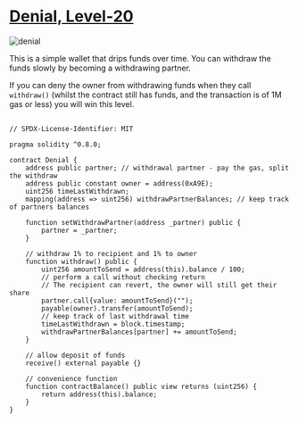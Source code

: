 # [Denial, Level-20](https://ethernaut.openzeppelin.com/level/0x2427aF06f748A6adb651aCaB0cA8FbC7EaF802e6)

![denial](https://ethernaut.openzeppelin.com/imgs/BigLevel20.svg)

This is a simple wallet that drips funds over time.
You can withdraw the funds slowly by becoming a withdrawing partner.

If you can deny the owner from withdrawing funds when they call `withdraw()`
(whilst the contract still has funds, and the transaction is of 1M gas or less) you will win this level.

##

```solidity
// SPDX-License-Identifier: MIT

pragma solidity ^0.8.0;

contract Denial {
    address public partner; // withdrawal partner - pay the gas, split the withdraw
    address public constant owner = address(0xA9E);
    uint256 timeLastWithdrawn;
    mapping(address => uint256) withdrawPartnerBalances; // keep track of partners balances

    function setWithdrawPartner(address _partner) public {
        partner = _partner;
    }

    // withdraw 1% to recipient and 1% to owner
    function withdraw() public {
        uint256 amountToSend = address(this).balance / 100;
        // perform a call without checking return
        // The recipient can revert, the owner will still get their share
        partner.call{value: amountToSend}("");
        payable(owner).transfer(amountToSend);
        // keep track of last withdrawal time
        timeLastWithdrawn = block.timestamp;
        withdrawPartnerBalances[partner] += amountToSend;
    }

    // allow deposit of funds
    receive() external payable {}

    // convenience function
    function contractBalance() public view returns (uint256) {
        return address(this).balance;
    }
}
```
